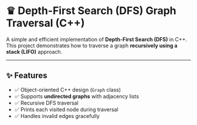 # ♛ Depth-First Search (DFS) Graph Traversal (C++)

A simple and efficient implementation of **Depth-First Search (DFS)** in C++.  
This project demonstrates how to traverse a graph **recursively using a stack (LIFO)** approach.

---

## ✨ Features

- ✅ Object-oriented C++ design (`Graph` class)  
- ✅ Supports **undirected graphs** with adjacency lists  
- ✅ Recursive DFS traversal  
- ✅ Prints each visited node during traversal  
- ✅ Handles invalid edges gracefully 
